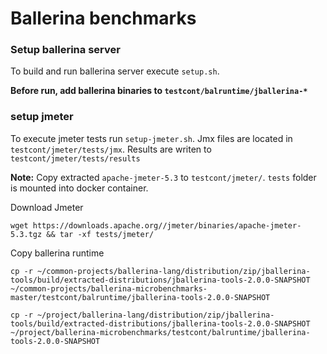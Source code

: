 # Ballerina benchmarks

### Setup ballerina server
To build and run ballerina server execute `setup.sh`. 

**Before run, add ballerina binaries to `testcont/balruntime/jballerina-*`**

### setup jmeter

To execute jmeter tests run `setup-jmeter.sh`. 
Jmx files are located in `testcont/jmeter/tests/jmx`. Results are writen to `testcont/jmeter/tests/results`

**Note:** Copy extracted `apache-jmeter-5.3` to `testcont/jmeter/`.
`tests` folder is mounted into docker container.

Download Jmeter

`wget https://downloads.apache.org//jmeter/binaries/apache-jmeter-5.3.tgz && tar -xf tests/jmeter/`

Copy ballerina runtime

`cp -r ~/common-projects/ballerina-lang/distribution/zip/jballerina-tools/build/extracted-distributions/jballerina-tools-2.0.0-SNAPSHOT ~/common-projects/ballerina-microbenchmarks-master/testcont/balruntime/jballerina-tools-2.0.0-SNAPSHOT`

`cp -r ~/project/ballerina-lang/distribution/zip/jballerina-tools/build/extracted-distributions/jballerina-tools-2.0.0-SNAPSHOT ~/project/ballerina-microbenchmarks/testcont/balruntime/jballerina-tools-2.0.0-SNAPSHOT`

